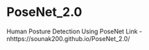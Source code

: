 # PoseNet_2.0
Human Posture Detection Using PoseNet
Link -nhttps://sounak200.github.io/PoseNet_2.0/
